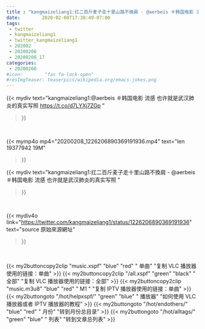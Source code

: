 ```yaml
---
title : "kangmaizeliang1:扛二百斤麦子走十里山路不換肩 - @aerbeis ＃韩国电影 流感 也许就是武汉肺炎的真实写照 "
date:        2020-02-08T17:38:49-07:00
tags:
 - twitter
 - kangmaizeliang1
 - twitter_kangmaizeliang1
 - 202002
 - 20200208
 - 20200208_17
categories:
 - 20200208
#icon:        "fas fa-lock-open"
#resImgTeaser: teaserpics/wikipedia.org/emacs-jokes.png
---
```


{{< mydiv text="kangmaizeliang1:@aerbeis ＃韩国电影 流感 也许就是武汉肺炎的真实写照 https://t.co/d7LYXj7ZGp "
>}}
<br>


{{< mymp4o mp4="20200208_1226206890369191936.mp4"
text="len 19377942    19M"
>}}


{{< mydiv text="kangmaizeliang1:扛二百斤麦子走十里山路不換肩 - @aerbeis ＃韩国电影 流感 也许就是武汉肺炎的真实写照 "
>}}
<br>

{{< mydiv4o link="https://twitter.com/kangmaizeliang1/status/1226206890369191936"
text="source 原始來源網址"
>}}


<br>





{{< my2buttoncopy2clip "music.xspf"        "blue"   "red"    " 单曲"  "复制 VLC 播放器使用的链接：单曲" >}} {{< my2buttoncopy2clip "/all.xspf"         "green"  "black"  " 全部"  "复制 VLC 播放器使用的链接：全部" >}} {{< my2buttoncopy2clip "music.m3u8"        "blue"   "red"    " M1 "    "复制 IPTV 播放器使用的链接：单曲" >}} {{< my2buttongoto      "/hot/helpxspf/"    "green"  "blue"   " 播放器" "如何使用 VLC 播放器或者 IPTV 播放器的教程" >}} {{< my2buttongoto      "/hot/endothers/"   "blue"   "red"    " 月份"   "转到月份总目录" >}} {{< my2buttongoto      "/hot/alltags/"     "green"  "blue"   " 列表"   "转到文章总列表" >}} 
